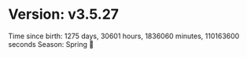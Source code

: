 # Version: v3.5.27
Time since birth: 1275 days, 30601 hours, 1836060 minutes, 110163600 seconds
Season: Spring 🌸
